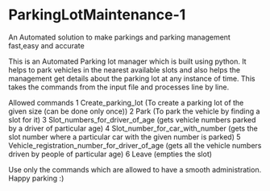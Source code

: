 # ParkingLotMaintenance-1
An Automated solution to make parkings and parking management fast,easy and accurate

This is an Automated Parking lot manager which is built using python. It helps to park vehicles in the nearest available slots and also helps the management get details about the parking lot at any instance of time.
This takes the commands from the input file and processes line by line.

Allowed commands
1 Create_parking_lot  (To create a parking lot of the given size (can be done only once)) 
2 Park  (To park the vehicle by finding a slot for it)
3 Slot_numbers_for_driver_of_age (gets vehicle numbers parked by a driver of particular age)
4 Slot_number_for_car_with_number (gets the slot number where a particular car with the given number is parked)
5 Vehicle_registration_number_for_driver_of_age (gets all the vehicle numbers driven by people of particular age)
6 Leave  (empties the slot)

Use only the commands which are allowed to have a smooth administration. Happy parking :)
